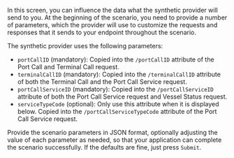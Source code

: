 In this screen, you can influence the data what the synthetic provider will send to you. At the beginning of the
scenario, you need to provide a number of parameters, which the provider will use to customize the requests and
responses that it sends to your endpoint throughout the scenario.

The synthetic provider uses the following parameters:

* `portCallID` (mandatory): Copied into the `/portCallID` attribute of the Port Call and Terminal Call request.
* `terminalCallID` (mandatory): Copied into the `/terminalCallID` attribute of both the Terminal Call and the Port Call
  Service request.
* `portCallServiceID` (mandatory): Copied into the `/portCallServiceID` attribute of both the Port Call Service request
  and Vessel Status request.
* `serviceTypeCode` (optional): Only use this attribute when it is displayed below. Copied into the
  `/portCallServiceTypeCode` attribute of the Port Call Service request.

Provide the scenario parameters in JSON format, optionally adjusting the value of each parameter as needed, so that
your application can complete the scenario successfully. If the defaults are fine, just press `Submit`.
